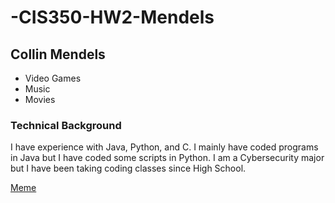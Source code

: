 # -CIS350-HW2-Mendels
## Collin Mendels

* Video Games
* Music
* Movies

### Technical Background

I have experience with Java, Python, and C. I mainly have coded programs in Java but I have coded some scripts in Python. I am a Cybersecurity major but I have been taking coding classes since High School.

[Meme](https://pbs.twimg.com/media/CziEcraUcAAPROg.jpg)

